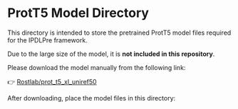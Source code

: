 # ProtT5 Model Directory

This directory is intended to store the pretrained ProtT5 model files required for the IPDLPre framework.

Due to the large size of the model, it is **not included in this repository**.

Please download the model manually from the following link:

👉 [Rostlab/prot_t5_xl_uniref50](https://huggingface.co/Rostlab/prot_t5_xl_uniref50) 

After downloading, place the model files in this directory:

